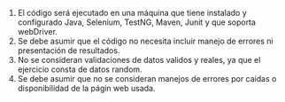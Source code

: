 1. El código será ejecutado en una máquina que tiene instalado y configurado Java, Selenium, TestNG, Maven, Junit y que soporta webDriver. 
2. Se debe asumir que el código no necesita incluir manejo de errores ni presentación de resultados.
3. No se consideran validaciones de datos validos y reales, ya que el ejercicio consta de datos random.
4. Se debe asumir que no se consideran manejos de errores por caidas o disponibilidad de la págin web usada.
